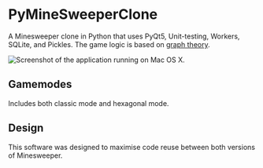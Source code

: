 # PyMineSweeperClone
A Minesweeper clone in Python that uses PyQt5, Unit-testing, Workers, SQLite, and Pickles. The game logic is based on [graph theory](https://en.wikipedia.org/wiki/Graph_theory).

![Screenshot of the application running on Mac OS X](https://repository-images.githubusercontent.com/213285944/b0b0dd00-e905-11e9-9e1b-8b6a294b7411).

## Gamemodes

Includes both classic mode and hexagonal mode.

## Design

This software was designed to maximise code reuse between both versions of Minesweeper. 
